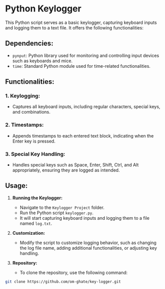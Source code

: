 # Python Keylogger

This Python script serves as a basic keylogger, capturing keyboard inputs and logging them to a text file. It offers the following functionalities:

## Dependencies:

- `pynput`: Python library used for monitoring and controlling input devices such as keyboards and mice.
- `time`: Standard Python module used for time-related functionalities.

## Functionalities:

### 1. Keylogging:
- Captures all keyboard inputs, including regular characters, special keys, and combinations.

### 2. Timestamps:
- Appends timestamps to each entered text block, indicating when the Enter key is pressed.

### 3. Special Key Handling:
- Handles special keys such as Space, Enter, Shift, Ctrl, and Alt appropriately, ensuring they are logged as intended.

## Usage:

1. **Running the Keylogger:**
   - Navigate to the `Keylogger Project` folder.
   - Run the Python script `keylogger.py`.
   - It will start capturing keyboard inputs and logging them to a file named `log.txt`.

2. **Customization:**
   - Modify the script to customize logging behavior, such as changing the log file name, adding additional functionalities, or adjusting key handling.
  
3. **Repository:**
   - To clone the repository, use the following command:

```sh
git clone https://github.com/om-ghate/key-logger.git
```
